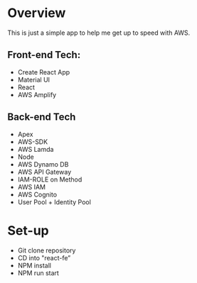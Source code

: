 # Overview

This is just a simple app to help me get up to speed with AWS.

## Front-end Tech:

* Create React App
* Material UI
* React
* AWS Amplify

## Back-end Tech

* Apex
* AWS-SDK
* AWS Lamda
* Node
* AWS Dynamo DB
* AWS API Gateway
* IAM-ROLE on Method
* AWS IAM
* AWS Cognito
* User Pool + Identity Pool


# Set-up

* Git clone repository
* CD into "react-fe”
* NPM install
* NPM run start
